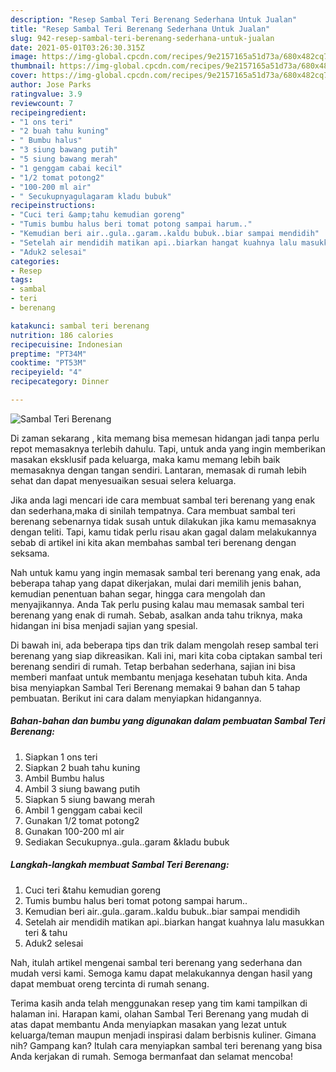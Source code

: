```yaml
---
description: "Resep Sambal Teri Berenang Sederhana Untuk Jualan"
title: "Resep Sambal Teri Berenang Sederhana Untuk Jualan"
slug: 942-resep-sambal-teri-berenang-sederhana-untuk-jualan
date: 2021-05-01T03:26:30.315Z
image: https://img-global.cpcdn.com/recipes/9e2157165a51d73a/680x482cq70/sambal-teri-berenang-foto-resep-utama.jpg
thumbnail: https://img-global.cpcdn.com/recipes/9e2157165a51d73a/680x482cq70/sambal-teri-berenang-foto-resep-utama.jpg
cover: https://img-global.cpcdn.com/recipes/9e2157165a51d73a/680x482cq70/sambal-teri-berenang-foto-resep-utama.jpg
author: Jose Parks
ratingvalue: 3.9
reviewcount: 7
recipeingredient:
- "1 ons teri"
- "2 buah tahu kuning"
- " Bumbu halus"
- "3 siung bawang putih"
- "5 siung bawang merah"
- "1 genggam cabai kecil"
- "1/2 tomat potong2"
- "100-200 ml air"
- " Secukupnyagulagaram kladu bubuk"
recipeinstructions:
- "Cuci teri &amp;tahu kemudian goreng"
- "Tumis bumbu halus beri tomat potong sampai harum.."
- "Kemudian beri air..gula..garam..kaldu bubuk..biar sampai mendidih"
- "Setelah air mendidih matikan api..biarkan hangat kuahnya lalu masukkan teri &amp; tahu"
- "Aduk2 selesai"
categories:
- Resep
tags:
- sambal
- teri
- berenang

katakunci: sambal teri berenang 
nutrition: 186 calories
recipecuisine: Indonesian
preptime: "PT34M"
cooktime: "PT53M"
recipeyield: "4"
recipecategory: Dinner

---
```



![Sambal Teri Berenang](https://img-global.cpcdn.com/recipes/9e2157165a51d73a/680x482cq70/sambal-teri-berenang-foto-resep-utama.jpg)

Di zaman  sekarang , kita memang bisa memesan hidangan jadi tanpa perlu repot memasaknya terlebih dahulu. Tapi, untuk anda yang ingin memberikan masakan eksklusif pada keluarga, maka kamu memang lebih baik memasaknya dengan tangan sendiri. Lantaran, memasak di rumah lebih sehat dan dapat menyesuaikan sesuai selera keluarga.

Jika anda lagi mencari ide cara membuat sambal teri berenang yang enak dan sederhana,maka di sinilah tempatnya. Cara membuat sambal teri berenang  sebenarnya tidak susah untuk dilakukan jika kamu memasaknya dengan teliti. Tapi, kamu tidak perlu risau akan gagal dalam melakukannya 
sebab di artikel ini kita akan membahas sambal teri berenang dengan seksama.  



Nah untuk kamu yang ingin memasak sambal teri berenang yang enak, ada beberapa tahap yang dapat dikerjakan, mulai dari memilih jenis bahan, kemudian penentuan bahan segar, hingga cara mengolah dan menyajikannya. Anda Tak perlu pusing kalau mau memasak sambal teri berenang yang enak di rumah. Sebab, asalkan anda  tahu triknya, maka hidangan ini bisa menjadi sajian yang spesial.

Di bawah ini, ada beberapa tips dan trik dalam mengolah resep sambal teri berenang yang siap dikreasikan. Kali ini, mari kita coba ciptakan sambal teri berenang sendiri di rumah. Tetap berbahan sederhana, sajian ini bisa memberi manfaat untuk membantu menjaga kesehatan tubuh kita. Anda bisa menyiapkan Sambal Teri Berenang memakai 9 bahan dan 5 tahap pembuatan. Berikut ini cara dalam menyiapkan hidangannya.

<!--inarticleads1-->

##### Bahan-bahan dan bumbu yang digunakan dalam pembuatan Sambal Teri Berenang:

1. Siapkan 1 ons teri
1. Siapkan 2 buah tahu kuning
1. Ambil  Bumbu halus
1. Ambil 3 siung bawang putih
1. Siapkan 5 siung bawang merah
1. Ambil 1 genggam cabai kecil
1. Gunakan 1/2 tomat potong2
1. Gunakan 100-200 ml air
1. Sediakan  Secukupnya..gula..garam &amp;kladu bubuk




<!--inarticleads2-->

##### Langkah-langkah membuat Sambal Teri Berenang:

1. Cuci teri &amp;tahu kemudian goreng
1. Tumis bumbu halus beri tomat potong sampai harum..
1. Kemudian beri air..gula..garam..kaldu bubuk..biar sampai mendidih
1. Setelah air mendidih matikan api..biarkan hangat kuahnya lalu masukkan teri &amp; tahu
1. Aduk2 selesai




Nah, itulah artikel mengenai  sambal teri berenang  yang sederhana dan mudah versi kami. Semoga kamu dapat melakukannya dengan hasil yang dapat membuat oreng tercinta di rumah senang. 

Terima kasih anda telah menggunakan resep yang tim kami tampilkan di halaman ini. Harapan kami, olahan  Sambal Teri Berenang yang mudah di atas dapat membantu Anda menyiapkan masakan yang lezat untuk keluarga/teman maupun menjadi inspirasi dalam berbisnis kuliner. Gimana nih? Gampang kan? Itulah cara menyiapkan sambal teri berenang yang bisa Anda kerjakan di rumah. Semoga bermanfaat dan selamat mencoba!

